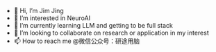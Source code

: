 - 👋 Hi, I’m Jim Jing
- 👀 I’m interested in NeuroAI
- 🌱 I’m currently learning LLM and getting to be full stack
- 💞️ I’m looking to collaborate on research or application in my interest
- 📫 How to reach me @微信公众号：研途用脑

<!---
WalkJim197/WalkJim197 is a ✨ special ✨ repository because its `README.md` (this file) appears on your GitHub profile.
You can click the Preview link to take a look at your changes.
--->
